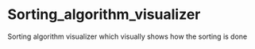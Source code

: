 # Sorting_algorithm_visualizer
Sorting algorithm visualizer which visually shows how the sorting is done
